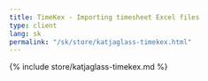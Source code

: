 ```yaml
---
title: TimeKex - Importing timesheet Excel files
type: client
lang: sk
permalink: "/sk/store/katjaglass-timekex.html"
---
```


{% include store/katjaglass-timekex.md %}
